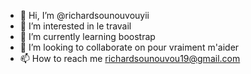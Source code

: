 - 👋 Hi, I’m @richardsounouvouyii
- 👀 I’m interested in le travail 
- 🌱 I’m currently learning boostrap 
- 💞️ I’m looking to collaborate on pour vraiment m'aider 
- 📫 How to reach me richardsounouvou19@gmail.com

<!---
richardsounouvouyii/richardsounouvouyii is a ✨ special ✨ repository because its `README.md` (this file) appears on your GitHub profile.
You can click the Preview link to take a look at your changes.
--->
